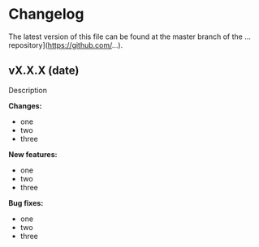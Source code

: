 
# Changelog

The latest version of this file can be found at the master branch of the ... repository](https://github.com/...).


## vX.X.X (date)

Description

**Changes:**

- one
- two
- three

**New features:**

- one
- two
- three

**Bug fixes:**


- one
- two
- three
